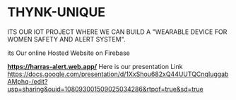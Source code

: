 # THYNK-UNIQUE
ITS OUR IOT PROJECT WHERE WE CAN BUILD A "WEARABLE DEVICE FOR WOMEN SAFETY AND ALERT SYSTEM".

its Our online Hosted Website on Firebase 

<b>https://harras-alert.web.app/</b>
 Here is our presentation Link 
https://docs.google.com/presentation/d/1XxShou682xQ44UUTQCnqIuggabAMphq-/edit?usp=sharing&ouid=108093001509025034286&rtpof=true&sd=true
